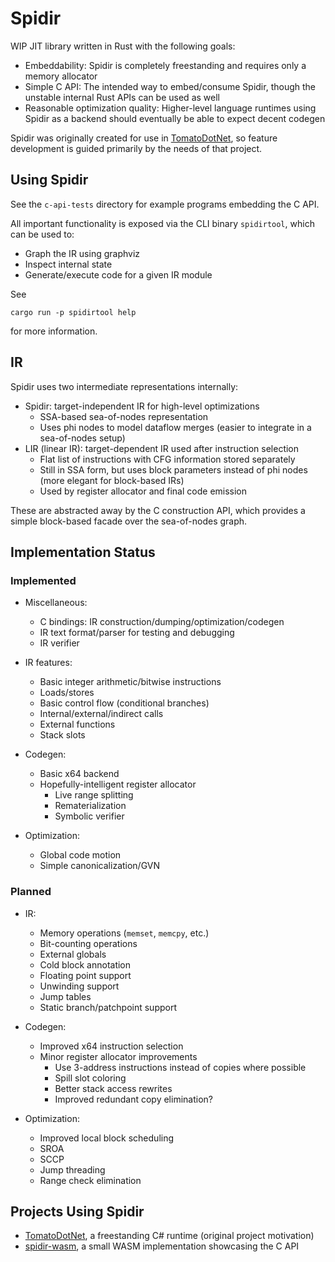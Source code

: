 # Spidir

WIP JIT library written in Rust with the following goals:

- Embeddability: Spidir is completely freestanding and requires only a memory allocator
- Simple C API: The intended way to embed/consume Spidir, though the unstable internal Rust APIs can be used as well
- Reasonable optimization quality: Higher-level language runtimes using Spidir as a backend should eventually be able to expect decent codegen

Spidir was originally created for use in [TomatoDotNet](https://github.com/TomatOrg/TomatoDotNet/), so feature development is guided primarily by the needs of that project.

## Using Spidir

See the `c-api-tests` directory for example programs embedding the C API.

All important functionality is exposed via the CLI binary `spidirtool`, which can be used to:

- Graph the IR using graphviz
- Inspect internal state
- Generate/execute code for a given IR module

See

```
cargo run -p spidirtool help
```

for more information.

## IR

Spidir uses two intermediate representations internally:

- Spidir: target-independent IR for high-level optimizations
  - SSA-based sea-of-nodes representation
  - Uses phi nodes to model dataflow merges (easier to integrate in a sea-of-nodes setup)
- LIR (linear IR): target-dependent IR used after instruction selection
  - Flat list of instructions with CFG information stored separately
  - Still in SSA form, but uses block parameters instead of phi nodes (more elegant for block-based IRs)
  - Used by register allocator and final code emission

These are abstracted away by the C construction API, which provides a simple block-based facade over the sea-of-nodes graph.

## Implementation Status

### Implemented

- Miscellaneous:

  - C bindings: IR construction/dumping/optimization/codegen
  - IR text format/parser for testing and debugging
  - IR verifier

- IR features:

  - Basic integer arithmetic/bitwise instructions
  - Loads/stores
  - Basic control flow (conditional branches)
  - Internal/external/indirect calls
  - External functions
  - Stack slots

- Codegen:

  - Basic x64 backend
  - Hopefully-intelligent register allocator
    - Live range splitting
    - Rematerialization
    - Symbolic verifier

- Optimization:

  - Global code motion
  - Simple canonicalization/GVN

### Planned

- IR:

  - Memory operations (`memset`, `memcpy`, etc.)
  - Bit-counting operations
  - External globals
  - Cold block annotation
  - Floating point support
  - Unwinding support
  - Jump tables
  - Static branch/patchpoint support

- Codegen:

  - Improved x64 instruction selection
  - Minor register allocator improvements
    - Use 3-address instructions instead of copies where possible
    - Spill slot coloring
    - Better stack access rewrites
    - Improved redundant copy elimination?

- Optimization:
  - Improved local block scheduling
  - SROA
  - SCCP
  - Jump threading
  - Range check elimination

## Projects Using Spidir

- [TomatoDotNet](https://github.com/TomatOrg/TomatoDotNet/), a freestanding C# runtime (original project motivation)
- [spidir-wasm](https://github.com/Itay2805/spidir-wasm/), a small WASM implementation showcasing the C API
